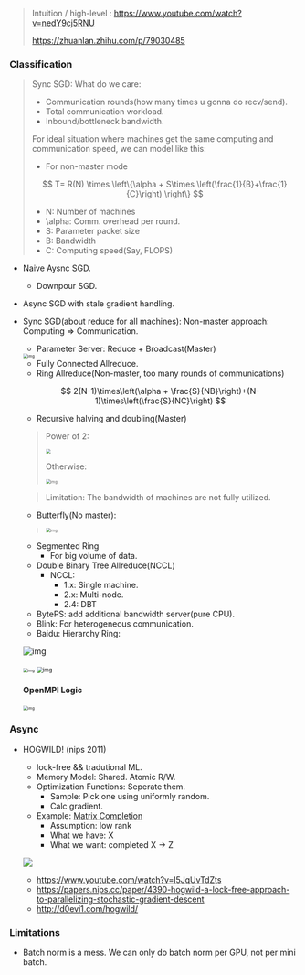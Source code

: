 > Intuition / high-level : https://www.youtube.com/watch?v=nedY9cj5RNU
>
> https://zhuanlan.zhihu.com/p/79030485

### Classification

> Sync SGD: What do we care:
>
> - Communication rounds(how many times u gonna do recv/send).
> - Total communication workload.
> - Inbound/bottleneck bandwidth.
>
> For ideal situation where machines get the same computing and communication speed, we can model like this:
>
> - For non-master mode
>
> $$
> T= R(N) \times \left\{\alpha + S\times \left(\frac{1}{B}+\frac{1}{C}\right) \right\}
> $$
>
> - N: Number of machines
> - \alpha: Comm. overhead per round.
> - S: Parameter packet size
> - B: Bandwidth
> - C: Computing speed(Say, FLOPS)

- Naive Aysnc SGD.
  
  - Downpour SGD.
  
- Async SGD with stale gradient handling.

- Sync SGD(about reduce for all machines): Non-master approach: Computing => Communication.
  - Parameter Server: Reduce + Broadcast(Master)

  <img src="https://pic1.zhimg.com/80/v2-d42c33c98d0bec0b8567373941d1c7fc_1440w.jpg" alt="img" style="zoom:50%;" />

  - Fully Connected Allreduce.
  - Ring Allreduce(Non-master, too many rounds of communications)

  $$
  2(N-1)\times\left(\alpha + \frac{S}{NB}\right)+(N-1)\times\left(\frac{S}{NC}\right)
  $$

  

  - Recursive halving and doubling(Master)

  > Power of 2:
  >
  > <img src="https://pic3.zhimg.com/80/v2-796d17b24c0ad6bf9c70e4e2e683281a_1440w.jpg" style="zoom:50%;" />
  >
  > Otherwise:
  >
  > <img src="https://pic1.zhimg.com/80/v2-88f10c69348ab90baeeba68351c292cc_1440w.jpg" alt="img" style="zoom:50%;" />

  > Limitation: The bandwidth of machines are not fully utilized.

  - Butterfly(No master):

  > <img src="https://pic2.zhimg.com/80/v2-77c19f1a584634f084dbfb25d179b5c5_1440w.jpg" alt="img" style="zoom:50%;" />

  - Segmented Ring
    - For big volume of data.
  - Double Binary Tree Allreduce(NCCL)
    - NCCL:
      - 1.x: Single machine. 
      - 2.x: Multi-node.
      - 2.4: DBT
  - BytePS: add additional bandwidth server(pure CPU).
  - Blink: For heterogeneous communication.
  - Baidu: Hierarchy Ring:

  ![img](https://pic2.zhimg.com/80/v2-83392bc108bd54ad11692abf03703de1_1440w.jpg)

  <img src="https://pic4.zhimg.com/80/v2-4ddb9b977f5418ec64b292da594e0727_1440w.jpg" alt="img" style="zoom:50%;" />

  <img src="https://pic2.zhimg.com/80/v2-c4085be63aa220ed13bf47e6fde9a6e9_1440w.jpg" alt="img" style="zoom:67%;" />

  #### OpenMPI Logic

  <img src="https://pic4.zhimg.com/80/v2-65aa14466ca96726998129e8cd40a1db_1440w.jpg" alt="img" style="zoom:50%;" />

### Async

- HOGWILD! (nips 2011)

  - lock-free && tradutional ML.
  - Memory Model: Shared. Atomic R/W.
  - Optimization Functions: Seperate them.
    - Sample: Pick one using uniformly random.
    - Calc gradient.
  - Example: [Matrix Completion](https://www.zhihu.com/question/47716840)
    - Assumption: low rank
    - What we have: X
    - What we want: completed X -> Z

  ![](https://pic1.zhimg.com/80/45dd41656dce01fe99124c71f694d30c_1440w.jpg?source=1940ef5c)

  - https://www.youtube.com/watch?v=l5JqUvTdZts
  - https://papers.nips.cc/paper/4390-hogwild-a-lock-free-approach-to-parallelizing-stochastic-gradient-descent
  - http://d0evi1.com/hogwild/

### Limitations

- Batch norm is a mess. We can only do batch norm per GPU, not per mini batch.